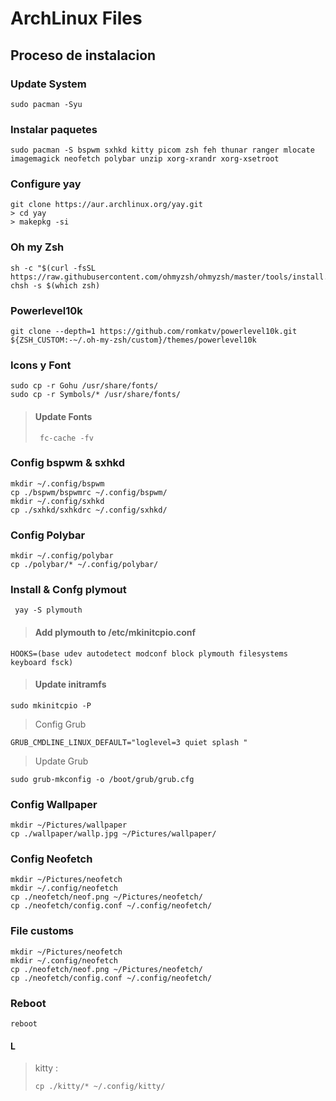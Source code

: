 # ArchLinux Files

## Proceso de instalacion

### Update System
```
sudo pacman -Syu
```

### Instalar paquetes
```
sudo pacman -S bspwm sxhkd kitty picom zsh feh thunar ranger mlocate imagemagick neofetch polybar unzip xorg-xrandr xorg-xsetroot
```

### Configure yay
```
git clone https://aur.archlinux.org/yay.git
> cd yay
> makepkg -si
```

### Oh my Zsh
```
sh -c "$(curl -fsSL https://raw.githubusercontent.com/ohmyzsh/ohmyzsh/master/tools/install.sh)"
chsh -s $(which zsh)
```

### Powerlevel10k
```
git clone --depth=1 https://github.com/romkatv/powerlevel10k.git ${ZSH_CUSTOM:-~/.oh-my-zsh/custom}/themes/powerlevel10k
```

### Icons y Font
```
sudo cp -r Gohu /usr/share/fonts/
sudo cp -r Symbols/* /usr/share/fonts/
```

> #### Update Fonts
> ```
>  fc-cache -fv
>  ```

### Config bspwm & sxhkd
```
mkdir ~/.config/bspwm
cp ./bspwm/bspwmrc ~/.config/bspwm/
mkdir ~/.config/sxhkd
cp ./sxhkd/sxhkdrc ~/.config/sxhkd/
```

### Config Polybar
```
mkdir ~/.config/polybar
cp ./polybar/* ~/.config/polybar/
```

### Install & Confg plymout
```
 yay -S plymouth
```
> #### Add plymouth to /etc/mkinitcpio.conf
```
HOOKS=(base udev autodetect modconf block plymouth filesystems keyboard fsck)
```
> #### Update initramfs
```
sudo mkinitcpio -P
```
> Config Grub
```
GRUB_CMDLINE_LINUX_DEFAULT="loglevel=3 quiet splash "
```
> Update Grub
```
sudo grub-mkconfig -o /boot/grub/grub.cfg
```

### Config Wallpaper
```
mkdir ~/Pictures/wallpaper
cp ./wallpaper/wallp.jpg ~/Pictures/wallpaper/
```

### Config Neofetch
```
mkdir ~/Pictures/neofetch
mkdir ~/.config/neofetch
cp ./neofetch/neof.png ~/Pictures/neofetch/
cp ./neofetch/config.conf ~/.config/neofetch/
```

### File customs
```
mkdir ~/Pictures/neofetch
mkdir ~/.config/neofetch
cp ./neofetch/neof.png ~/Pictures/neofetch/
cp ./neofetch/config.conf ~/.config/neofetch/
```

### Reboot
```
reboot
```

#### L
> kitty : 
>```
> cp ./kitty/* ~/.config/kitty/
>```
